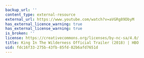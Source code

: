 ```yaml
---
backup_url: ''
content_type: external-resource
external_url: https://www.youtube.com/watch?v=aVGRg89DbyM
has_external_licence_warning: true
has_external_license_warning: true
is_broken: ''
license: https://creativecommons.org/licenses/by-nc-sa/4.0/
title: King In The Wilderness Official Trailer (2018) | HBO
uid: fdc16f33-275b-43fb-85fd-82b6afd7651d
---
```

